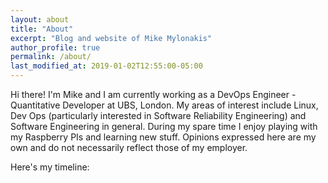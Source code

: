 ```yaml
---
layout: about
title: "About"
excerpt: "Blog and website of Mike Mylonakis"
author_profile: true
permalink: /about/
last_modified_at: 2019-01-02T12:55:00-05:00
---
```


Hi there! I'm Mike and I am currently working as a DevOps Engineer - Quantitative Developer at UBS,
London. My areas of interest include Linux, Dev Ops (particularly interested in Software Reliability Engineering) and Software Engineering in general. During my spare time I enjoy playing with my Raspberry PIs and learning new stuff. Opinions expressed
here are my own and do not necessarily reflect those of my employer.

Here's my timeline:
